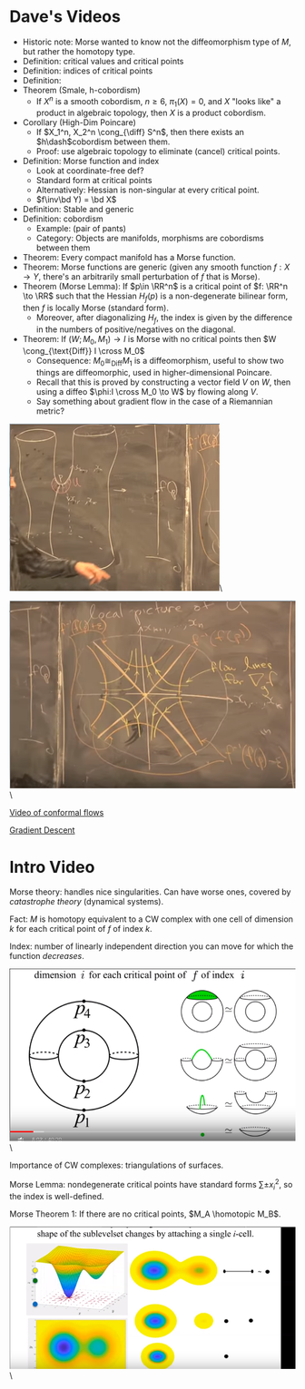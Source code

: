 # Dave's Videos

- Historic note: Morse wanted to know not the diffeomorphism type of $M$, but rather the homotopy type.
- Definition: critical values and critical points
- Definition: indices of critical points
- Definition:
- Theorem (Smale, h-cobordism)
  - If $X^n$ is a smooth cobordism, $n\geq 6$, $\pi_1(X) = 0$, and $X$ "looks like" a product in algebraic topology, then $X$ is a product cobordism.
- Corollary (High-Dim Poincare)
  - If $X_1^n, X_2^n \cong_{\diff} S^n$, then there exists an $h\dash$cobordism between them.
  - Proof: use algebraic topology to eliminate (cancel) critical points.
- Definition: Morse function and index
  - Look at coordinate-free def?
  - Standard form at critical points
  - Alternatively: Hessian is non-singular at every critical point.
  - $f\inv\bd Y) = \bd X$
- Definition: Stable and generic
- Definition: cobordism
  - Example: (pair of pants)
  - Category: Objects are manifolds, morphisms are cobordisms between them
- Theorem: Every compact manifold has a Morse function.
- Theorem: Morse functions are generic (given any smooth function $f: X\to Y$, there's an arbitrarily small perturbation of $f$ that is Morse).
- Theorem (Morse Lemma): If $p\in \RR^n$ is a critical point of $f: \RR^n \to \RR$ such that the Hessian $H_f(p)$ is a non-degenerate bilinear form, then $f$ is locally Morse (standard form).
  - Moreover, after diagonalizing $H_f$, the index is given by the difference in the numbers of positive/negatives on the diagonal.
- Theorem: If $(W; M_0, M_1) \to I$ is Morse with no critical points then $W \cong_{\text{Diff}} I \cross M_0$
  - Consequence: $M_0 \cong_{\text{Diff}} M_1$ is a diffeomorphism, useful to show two things are diffeomorphic, used in higher-dimensional Poincare.
  - Recall that this is proved by constructing a vector field $V$ on $W$, then using a diffeo $\phi:I \cross M_0 \to W$ by flowing along $V$.
  - Say something about gradient flow in the case of a Riemannian metric?

![Image](figures/2020-03-30-22:49.png)\

![Image](figures/2020-03-30-22:50.png)\

[Video of conformal flows](https://youtu.be/mIUi1zIUQJw?t=42)

[Gradient Descent](https://youtu.be/vWFjqgb-ylQ?t=5)

# Intro Video

Morse theory: handles nice singularities. Can have worse ones, covered by *catastrophe theory* (dynamical systems).

Fact: $M$ is homotopy equivalent to a CW complex with one cell of dimension $k$ for each critical point of $f$ of index $k$.

Index: number of linearly independent direction you can move for which the function *decreases*.

![Image](figures/2020-03-30-23:47.png)\

Importance of CW complexes: triangulations of surfaces.

Morse Lemma: nondegenerate critical points have standard forms $\sum \pm x_i^2$, so the index is well-defined.

Morse Theorem 1:
If there are no critical points, $M_A \homotopic M_B$.

![Image](figures/2020-03-30-23:59.png)\


